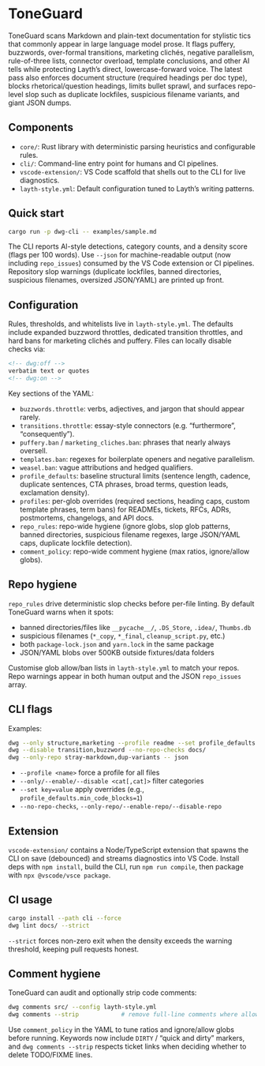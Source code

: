 # ToneGuard
ToneGuard scans Markdown and plain-text documentation for stylistic tics that commonly appear in large language model prose. It flags puffery, buzzwords, over-formal transitions, marketing clichés, negative parallelism, rule-of-three lists, connector overload, template conclusions, and other AI tells while protecting Layth’s direct, lowercase-forward voice. The latest pass also enforces document structure (required headings per doc type), blocks rhetorical/question headings, limits bullet sprawl, and surfaces repo-level slop such as duplicate lockfiles, suspicious filename variants, and giant JSON dumps.

## Components

- `core/`: Rust library with deterministic parsing heuristics and configurable rules.
- `cli/`: Command-line entry point for humans and CI pipelines.
- `vscode-extension/`: VS Code scaffold that shells out to the CLI for live diagnostics.
- `layth-style.yml`: Default configuration tuned to Layth’s writing patterns.

## Quick start

```bash
cargo run -p dwg-cli -- examples/sample.md
```

The CLI reports AI-style detections, category counts, and a density score (flags per 100 words). Use `--json` for machine-readable output (now including `repo_issues`) consumed by the VS Code extension or CI pipelines. Repository slop warnings (duplicate lockfiles, banned directories, suspicious filenames, oversized JSON/YAML) are printed up front.

## Configuration

Rules, thresholds, and whitelists live in `layth-style.yml`. The defaults include expanded buzzword throttles, dedicated transition throttles, and hard bans for marketing clichés and puffery. Files can locally disable checks via:

```markdown
<!-- dwg:off -->
verbatim text or quotes
<!-- dwg:on -->
```

Key sections of the YAML:

- `buzzwords.throttle`: verbs, adjectives, and jargon that should appear rarely.
- `transitions.throttle`: essay-style connectors (e.g. “furthermore”, “consequently”).
- `puffery.ban` / `marketing_cliches.ban`: phrases that nearly always oversell.
- `templates.ban`: regexes for boilerplate openers and negative parallelism.
- `weasel.ban`: vague attributions and hedged qualifiers.
- `profile_defaults`: baseline structural limits (sentence length, cadence, duplicate sentences, CTA phrases, broad terms, question leads, exclamation density).
- `profiles`: per-glob overrides (required sections, heading caps, custom template phrases, term bans) for READMEs, tickets, RFCs, ADRs, postmortems, changelogs, and API docs.
- `repo_rules`: repo-wide hygiene (ignore globs, slop glob patterns, banned directories, suspicious filename regexes, large JSON/YAML caps, duplicate lockfile detection).
- `comment_policy`: repo-wide comment hygiene (max ratios, ignore/allow globs).

## Repo hygiene

`repo_rules` drive deterministic slop checks before per-file linting. By default ToneGuard warns when it spots:

- banned directories/files like `__pycache__/`, `.DS_Store`, `.idea/`, `Thumbs.db`
- suspicious filenames (`*_copy`, `*_final`, `cleanup_script.py`, etc.)
- both `package-lock.json` and `yarn.lock` in the same package
- JSON/YAML blobs over 500KB outside fixtures/data folders

Customise glob allow/ban lists in `layth-style.yml` to match your repos. Repo warnings appear in both human output and the JSON `repo_issues` array.

## CLI flags

Examples:

```bash
dwg --only structure,marketing --profile readme --set profile_defaults.min_sentences_per_section=2 README.md
dwg --disable transition,buzzword --no-repo-checks docs/
dwg --only-repo stray-markdown,dup-variants -- json
```

- `--profile <name>` force a profile for all files
- `--only/--enable/--disable <cat[,cat]>` filter categories
- `--set key=value` apply overrides (e.g., `profile_defaults.min_code_blocks=1`)
- `--no-repo-checks`, `--only-repo/--enable-repo/--disable-repo`

## Extension

`vscode-extension/` contains a Node/TypeScript extension that spawns the CLI on save (debounced) and streams diagnostics into VS Code. Install deps with `npm install`, build the CLI, run `npm run compile`, then package with `npx @vscode/vsce package`.

## CI usage

```bash
cargo install --path cli --force
dwg lint docs/ --strict
```

`--strict` forces non-zero exit when the density exceeds the warning threshold, keeping pull requests honest.

## Comment hygiene

ToneGuard can audit and optionally strip code comments:

```bash
dwg comments src/ --config layth-style.yml
dwg comments --strip            # remove full-line comments where allowed
```

Use `comment_policy` in the YAML to tune ratios and ignore/allow globs before running. Keywords now include `DIRTY` / “quick and dirty” markers, and `dwg comments --strip` respects ticket links when deciding whether to delete TODO/FIXME lines.
